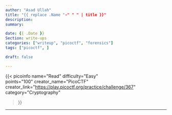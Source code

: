 ```yaml
---
author: "Asad Ullah"
title: "{{ replace .Name "-" " " | title }}"
description: 
summary: 

date: {{ .Date }}
Section: write-ups
categories: ["writeup", "picoctf", "forensics"]
tags: ["picoctf", ]

draft: false

---
```


{{< 
picoinfo 
name="Read" 
difficulty="Easy"  
points="100"
creator_name="PicoCTF" creator_link="https://play.picoctf.org/practice/challenge/367" 
category="Cryptography"
>}}

---

&nbsp;